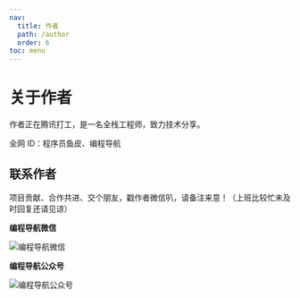 ```yaml
---
nav:
  title: 作者
  path: /author
  order: 6
toc: menu
---
```


# 关于作者

作者正在腾讯打工，是一名全栈工程师，致力技术分享。

全网 ID：程序员鱼皮、编程导航

## 联系作者

项目贡献、合作共进、交个朋友，戳作者微信叭，请备注来意！（上班比较忙未及时回复还请见谅）

**编程导航微信**

![编程导航微信](https://636f-codenav-8grj8px727565176-1256524210.tcb.qcloud.la/assets/wechat.jpg)

**编程导航公众号**

![编程导航公众号](https://636f-codenav-8grj8px727565176-1256524210.tcb.qcloud.la/assets/qrcode.jpg) 


